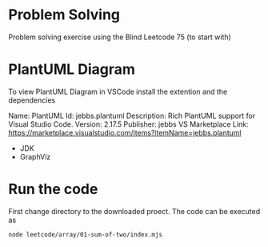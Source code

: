 # Problem Solving
Problem solving exercise using the Blind Leetcode 75 (to start with)

# PlantUML Diagram
To view PlantUML Diagram in VSCode install the extention  and the dependencies

Name: PlantUML
Id: jebbs.plantuml
Description: Rich PlantUML support for Visual Studio Code.
Version: 2.17.5
Publisher: jebbs
VS Marketplace Link: https://marketplace.visualstudio.com/items?itemName=jebbs.plantuml


- JDK
- GraphViz

# Run the code
First change directory to the downloaded proect.
The code can be executed as

```
node leetcode/array/01-sum-of-two/index.mjs
```


